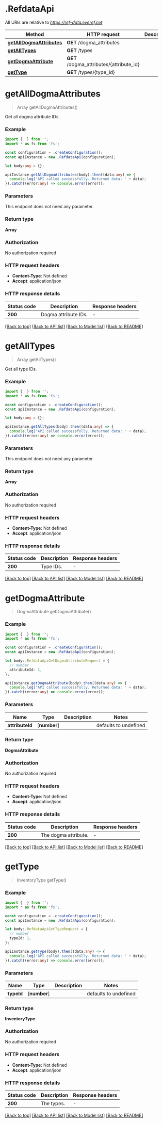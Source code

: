# .RefdataApi

All URIs are relative to *https://ref-data.everef.net*

Method | HTTP request | Description
------------- | ------------- | -------------
[**getAllDogmaAttributes**](RefdataApi.md#getAllDogmaAttributes) | **GET** /dogma_attributes | 
[**getAllTypes**](RefdataApi.md#getAllTypes) | **GET** /types | 
[**getDogmaAttribute**](RefdataApi.md#getDogmaAttribute) | **GET** /dogma_attributes/{attribute_id} | 
[**getType**](RefdataApi.md#getType) | **GET** /types/{type_id} | 


# **getAllDogmaAttributes**
> Array<number> getAllDogmaAttributes()

Get all dogma attribute IDs.

### Example


```typescript
import {  } from '';
import * as fs from 'fs';

const configuration = .createConfiguration();
const apiInstance = new .RefdataApi(configuration);

let body:any = {};

apiInstance.getAllDogmaAttributes(body).then((data:any) => {
  console.log('API called successfully. Returned data: ' + data);
}).catch((error:any) => console.error(error));
```


### Parameters
This endpoint does not need any parameter.


### Return type

**Array<number>**

### Authorization

No authorization required

### HTTP request headers

 - **Content-Type**: Not defined
 - **Accept**: application/json


### HTTP response details
| Status code | Description | Response headers |
|-------------|-------------|------------------|
**200** | Dogma attribute IDs. |  -  |

[[Back to top]](#) [[Back to API list]](README.md#documentation-for-api-endpoints) [[Back to Model list]](README.md#documentation-for-models) [[Back to README]](README.md)

# **getAllTypes**
> Array<number> getAllTypes()

Get all type IDs.

### Example


```typescript
import {  } from '';
import * as fs from 'fs';

const configuration = .createConfiguration();
const apiInstance = new .RefdataApi(configuration);

let body:any = {};

apiInstance.getAllTypes(body).then((data:any) => {
  console.log('API called successfully. Returned data: ' + data);
}).catch((error:any) => console.error(error));
```


### Parameters
This endpoint does not need any parameter.


### Return type

**Array<number>**

### Authorization

No authorization required

### HTTP request headers

 - **Content-Type**: Not defined
 - **Accept**: application/json


### HTTP response details
| Status code | Description | Response headers |
|-------------|-------------|------------------|
**200** | Type IDs. |  -  |

[[Back to top]](#) [[Back to API list]](README.md#documentation-for-api-endpoints) [[Back to Model list]](README.md#documentation-for-models) [[Back to README]](README.md)

# **getDogmaAttribute**
> DogmaAttribute getDogmaAttribute()


### Example


```typescript
import {  } from '';
import * as fs from 'fs';

const configuration = .createConfiguration();
const apiInstance = new .RefdataApi(configuration);

let body:.RefdataApiGetDogmaAttributeRequest = {
  // number
  attributeId: 1,
};

apiInstance.getDogmaAttribute(body).then((data:any) => {
  console.log('API called successfully. Returned data: ' + data);
}).catch((error:any) => console.error(error));
```


### Parameters

Name | Type | Description  | Notes
------------- | ------------- | ------------- | -------------
 **attributeId** | [**number**] |  | defaults to undefined


### Return type

**DogmaAttribute**

### Authorization

No authorization required

### HTTP request headers

 - **Content-Type**: Not defined
 - **Accept**: application/json


### HTTP response details
| Status code | Description | Response headers |
|-------------|-------------|------------------|
**200** | The dogma attribute. |  -  |

[[Back to top]](#) [[Back to API list]](README.md#documentation-for-api-endpoints) [[Back to Model list]](README.md#documentation-for-models) [[Back to README]](README.md)

# **getType**
> InventoryType getType()


### Example


```typescript
import {  } from '';
import * as fs from 'fs';

const configuration = .createConfiguration();
const apiInstance = new .RefdataApi(configuration);

let body:.RefdataApiGetTypeRequest = {
  // number
  typeId: 1,
};

apiInstance.getType(body).then((data:any) => {
  console.log('API called successfully. Returned data: ' + data);
}).catch((error:any) => console.error(error));
```


### Parameters

Name | Type | Description  | Notes
------------- | ------------- | ------------- | -------------
 **typeId** | [**number**] |  | defaults to undefined


### Return type

**InventoryType**

### Authorization

No authorization required

### HTTP request headers

 - **Content-Type**: Not defined
 - **Accept**: application/json


### HTTP response details
| Status code | Description | Response headers |
|-------------|-------------|------------------|
**200** | The types. |  -  |

[[Back to top]](#) [[Back to API list]](README.md#documentation-for-api-endpoints) [[Back to Model list]](README.md#documentation-for-models) [[Back to README]](README.md)


